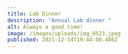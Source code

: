 ```yaml
---
title: Lab Dinner
description: "Annual Lab dinner "
alt: Always a good time!
image: /images/uploads/img_0523.jpeg
published: 2021-12-14T19:44:08.486Z
---
```

